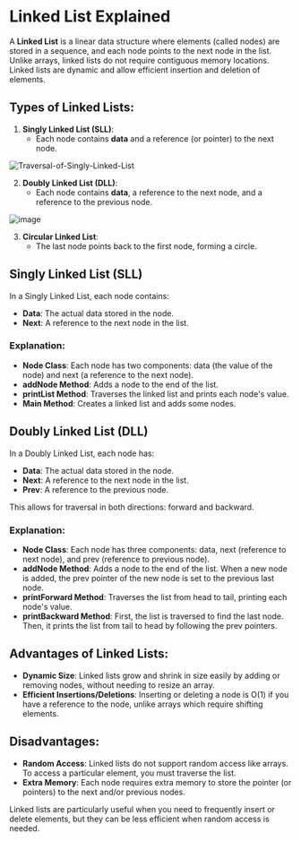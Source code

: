 # Linked List Explained

A **Linked List** is a linear data structure where elements (called nodes) are stored in a sequence, and each node points to the next node in the list. Unlike arrays, linked lists do not require contiguous memory locations. Linked lists are dynamic and allow efficient insertion and deletion of elements.

## Types of Linked Lists:

1. **Singly Linked List (SLL)**: 
   - Each node contains **data** and a reference (or pointer) to the next node.

![Traversal-of-Singly-Linked-List](https://github.com/user-attachments/assets/f03b69de-3cbf-4ace-b136-192ca34d2d59)

2. **Doubly Linked List (DLL)**:
   - Each node contains **data**, a reference to the next node, and a reference to the previous node.

![image](https://github.com/user-attachments/assets/b5d44fbd-810b-416f-8e42-7c3112b0bea1)

3. **Circular Linked List**:
   - The last node points back to the first node, forming a circle.

## Singly Linked List (SLL)

In a Singly Linked List, each node contains:

- **Data**: The actual data stored in the node.
- **Next**: A reference to the next node in the list.

### Explanation:

- **Node Class**: Each node has two components: data (the value of the node) and next (a reference to the next node).
- **addNode Method**: Adds a node to the end of the list.
- **printList Method**: Traverses the linked list and prints each node's value.
- **Main Method**: Creates a linked list and adds some nodes.

## Doubly Linked List (DLL)

In a Doubly Linked List, each node has:

- **Data**: The actual data stored in the node.
- **Next**: A reference to the next node in the list.
- **Prev**: A reference to the previous node.

This allows for traversal in both directions: forward and backward.

### Explanation:

- **Node Class**: Each node has three components: data, next (reference to next node), and prev (reference to previous node).
- **addNode Method**: Adds a node to the end of the list. When a new node is added, the prev pointer of the new node is set to the previous last node.
- **printForward Method**: Traverses the list from head to tail, printing each node's value.
- **printBackward Method**: First, the list is traversed to find the last node. Then, it prints the list from tail to head by following the prev pointers.

## Advantages of Linked Lists:

- **Dynamic Size**: Linked lists grow and shrink in size easily by adding or removing nodes, without needing to resize an array.
- **Efficient Insertions/Deletions**: Inserting or deleting a node is O(1) if you have a reference to the node, unlike arrays which require shifting elements.

## Disadvantages:

- **Random Access**: Linked lists do not support random access like arrays. To access a particular element, you must traverse the list.
- **Extra Memory**: Each node requires extra memory to store the pointer (or pointers) to the next and/or previous nodes.

Linked lists are particularly useful when you need to frequently insert or delete elements, but they can be less efficient when random access is needed.

